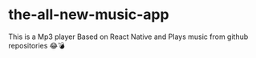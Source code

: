 # the-all-new-music-app
This is a Mp3 player Based on React Native and Plays music from github repositories 😂💣
